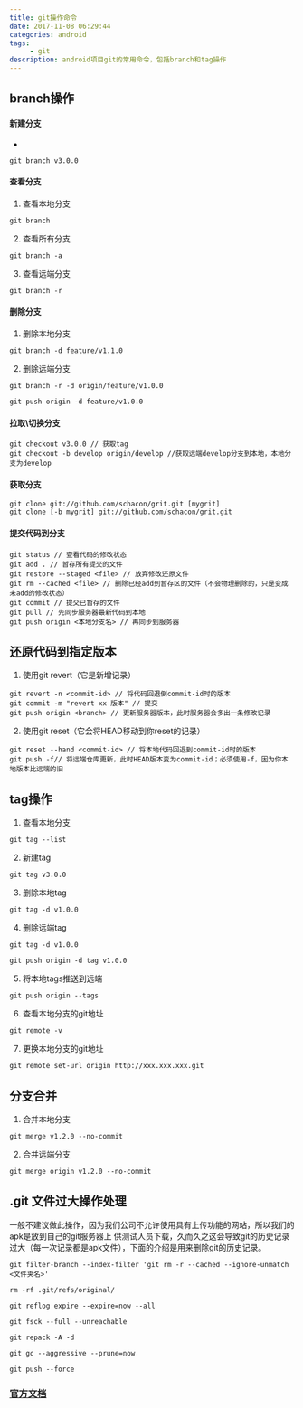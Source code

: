 ```yaml
---
title: git操作命令
date: 2017-11-08 06:29:44
categories: android
tags:
     - git
description: android项目git的常用命令，包括branch和tag操作
---
```


## branch操作

#### 新建分支
- 
```
git branch v3.0.0
```

#### 查看分支
1. 查看本地分支
```
git branch
```

2. 查看所有分支
```
git branch -a
```

3. 查看远端分支
```
git branch -r
```

#### 删除分支
1. 删除本地分支
```
git branch -d feature/v1.1.0
```

2. 删除远端分支
```
git branch -r -d origin/feature/v1.0.0

git push origin -d feature/v1.0.0
```

#### 拉取\切换分支
```
git checkout v3.0.0 // 获取tag
git checkout -b develop origin/develop //获取远端develop分支到本地，本地分支为develop
```

#### 获取分支
```
git clone git://github.com/schacon/grit.git [mygrit]
git clone [-b mygrit] git://github.com/schacon/grit.git
```

#### 提交代码到分支
```
git status // 查看代码的修改状态
git add . // 暂存所有提交的文件
git restore --staged <file> // 放弃修改还原文件
git rm --cached <file> // 删除已经add到暂存区的文件（不会物理删除的，只是变成未add的修改状态）
git commit // 提交已暂存的文件
git pull // 先同步服务器最新代码到本地
git push origin <本地分支名> // 再同步到服务器
```

## 还原代码到指定版本
1. 使用git revert（它是新增记录）
```
git revert -n <commit-id> // 将代码回退倒commit-id时的版本
git commit -m "revert xx 版本" // 提交
git push origin <branch> // 更新服务器版本，此时服务器会多出一条修改记录
```
2. 使用git reset（它会将HEAD移动到你reset的记录）
```
git reset --hand <commit-id> // 将本地代码回退到commit-id时的版本
git push -f// 将远端仓库更新，此时HEAD版本变为commit-id；必须使用-f，因为你本地版本比远端的旧
```

## tag操作
1. 查看本地分支
```
git tag --list
```

2. 新建tag
```
git tag v3.0.0
```

3. 删除本地tag
```
git tag -d v1.0.0
```

4. 删除远端tag
```
git tag -d v1.0.0

git push origin -d tag v1.0.0
```

5. 将本地tags推送到远端
```
git push origin --tags
```

6. 查看本地分支的git地址
```
git remote -v
```

7. 更换本地分支的git地址
```
git remote set-url origin http://xxx.xxx.xxx.git
```

## 分支合并
1. 合并本地分支
```
git merge v1.2.0 --no-commit
```

2. 合并远端分支
```
git merge origin v1.2.0 --no-commit
```

## .git 文件过大操作处理
一般不建议做此操作，因为我们公司不允许使用具有上传功能的网站，所以我们的apk是放到自己的git服务器上
供测试人员下载，久而久之这会导致git的历史记录过大（每一次记录都是apk文件），下面的介绍是用来删除git的历史记录。
```
git filter-branch --index-filter 'git rm -r --cached --ignore-unmatch <文件夹名>'

rm -rf .git/refs/original/
 
git reflog expire --expire=now --all
 
git fsck --full --unreachable
 
git repack -A -d
 
git gc --aggressive --prune=now
 
git push --force

```

### [官方文档](https://git-scm.com/docs/)

